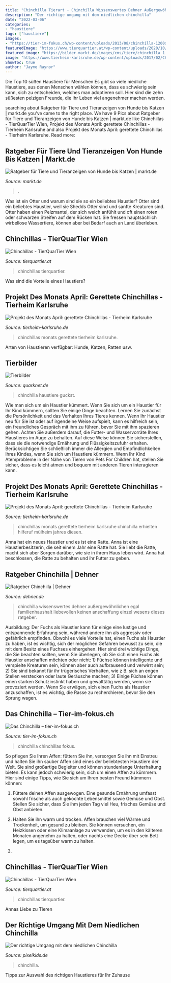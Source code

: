 ```yaml
---
title: "Chinchilla Tierart - Chinchilla Wissenswertes Dehner Außergewöhnlichen Egal Familienhaushalt Liebevollen Keinen Anschaffung Einzel Wesens Dieses Ratgeber"
description: "Der richtige umgang mit dem niedlichen chinchilla"
date: "2022-03-06"
categories:
- "haustiere"
tags: ["haustiere"]
images:
- "https://tier-im-fokus.ch/wp-content/uploads/2013/08/chinchilla-1200x630-c-center.jpg"
featuredImage: "https://www.tierquartier.at/wp-content/uploads/2020/10/2-980x652.jpg"
featured_image: "https://bilder.markt.de/images/cms/tiere/chinchilla_1.jpg"
image: "https://www.tierheim-karlsruhe.de/wp-content/uploads/2017/02/Chinchilla7.jpg"
ShowToc: true
author: "Jayme Raynor"
---
```



Die Top 10 süßen Haustiere für Menschen
Es gibt so viele niedliche Haustiere, aus denen Menschen wählen können, dass es schwierig sein kann, sich zu entscheiden, welches man adoptieren soll. Hier sind die zehn süßesten pelzigen Freunde, die Ihr Leben viel angenehmer machen werden.

	

		
searching about Ratgeber für Tiere und Tieranzeigen von Hunde bis Katzen | markt.de you've came to the right place. We have 9 Pics about Ratgeber für Tiere und Tieranzeigen von Hunde bis Katzen | markt.de like Chinchillas - TierQuarTier Wien, Projekt des Monats April: gerettete Chinchillas - Tierheim Karlsruhe and also Projekt des Monats April: gerettete Chinchillas - Tierheim Karlsruhe. Read more:
		
    
## Ratgeber Für Tiere Und Tieranzeigen Von Hunde Bis Katzen | Markt.de

<img loading=lazy src="https://bilder.markt.de/images/cms/tiere/chinchilla_1.jpg" onerror="this.onerror=null;this.src='https://tse1.mm.bing.net/th?id=OIP.yfuViqjdb6-eXdeaWoQ5qQHaH9&amp;pid=15.1';" alt="Ratgeber für Tiere und Tieranzeigen von Hunde bis Katzen | markt.de">

_Source: markt.de_

>. 

	

Was ist ein Otter und warum sind sie so ein beliebtes Haustier?
Otter sind ein beliebtes Haustier, weil sie Shedds Otter sind und sanfte Kreaturen sind. Otter haben einen Pelzmantel, der sich weich anfühlt und oft einen roten oder schwarzen Streifen auf dem Rücken hat. Sie fressen hauptsächlich wirbellose Wassertiere, können aber bei Bedarf auch an Land überleben.

    
## Chinchillas - TierQuarTier Wien

<img loading=lazy src="https://www.tierquartier.at/wp-content/uploads/2020/10/2-980x652.jpg" onerror="this.onerror=null;this.src='https://tse4.mm.bing.net/th?id=OIP.dxWW7flQ92yt3MrR4BSGBgHaE7&amp;pid=15.1';" alt="Chinchillas - TierQuarTier Wien">

_Source: tierquartier.at_

>chinchillas tierquartier. 

	

Was sind die Vorteile eines Haustiers?

    
## Projekt Des Monats April: Gerettete Chinchillas - Tierheim Karlsruhe

<img loading=lazy src="https://www.tierheim-karlsruhe.de/wp-content/uploads/2017/02/Chinchilla7.jpg" onerror="this.onerror=null;this.src='https://tse2.mm.bing.net/th?id=OIP.OysrOxjpY6NLubtvqm_2DgHaH9&amp;pid=15.1';" alt="Projekt des Monats April: gerettete Chinchillas - Tierheim Karlsruhe">

_Source: tierheim-karlsruhe.de_

>chinchillas monats gerettete tierheim karlsruhe. 

	

Arten von Haustieren verfügbar: Hunde, Katzen, Ratten usw.

    
## Tierbilder

<img loading=lazy src="http://quarknet.de/fotos/tiere/haustiere/chinchilla.jpg" onerror="this.onerror=null;this.src='https://tse4.mm.bing.net/th?id=OIP.h-lkqsLp5YnkzNNBvdZAJgHaIJ&amp;pid=15.1';" alt="Tierbilder">

_Source: quarknet.de_

>chinchilla haustiere guckst. 

	

Wie man sich um ein Haustier kümmert.
Wenn Sie sich um ein Haustier für Ihr Kind kümmern, sollten Sie einige Dinge beachten. Lernen Sie zunächst die Persönlichkeit und das Verhalten Ihres Tieres kennen. Wenn Ihr Haustier neu für Sie ist oder auf irgendeine Weise aufspielt, kann es hilfreich sein, ein freundliches Gespräch mit ihm zu führen, bevor Sie mit ihm spazieren gehen. Achten Sie außerdem darauf, die Futter- und Wasservorräte Ihres Haustieres im Auge zu behalten. Auf diese Weise können Sie sicherstellen, dass sie die notwendige Ernährung und Flüssigkeitszufuhr erhalten. Berücksichtigen Sie schließlich immer die Allergien und Empfindlichkeiten Ihres Kindes, wenn Sie sich um Haustiere kümmern. Wenn Ihr Kind Atemprobleme in der Nähe von Tieren von Pets For Children hat, stellen Sie sicher, dass es leicht atmen und bequem mit anderen Tieren interagieren kann.

    
## Projekt Des Monats April: Gerettete Chinchillas - Tierheim Karlsruhe

<img loading=lazy src="https://www.tierheim-karlsruhe.de/wp-content/uploads/2017/03/Chinchilla.jpg" onerror="this.onerror=null;this.src='https://tse2.mm.bing.net/th?id=OIP.HXmacMGppfzjyiBcTXtDswHaGw&amp;pid=15.1';" alt="Projekt des Monats April: gerettete Chinchillas - Tierheim Karlsruhe">

_Source: tierheim-karlsruhe.de_

>chinchillas monats gerettete tierheim karlsruhe chinchilla erhielten hilferuf mülheim jahres diesen. 

	

Anna hat ein neues Haustier und es ist eine Ratte.
Anna ist eine Haustierbesitzerin, die seit einem Jahr eine Ratte hat. Sie liebt die Ratte, macht sich aber Sorgen darüber, wie sie in ihrem Haus leben wird. Anna hat beschlossen, die Ratte zu behalten und ihr Futter zu geben.

    
## Ratgeber Chinchilla | Dehner

<img loading=lazy src="https://www.dehner.de/media/i/20120612_PR_MO_001_Tiere_2013_Chinchilla_13227-20076-1.jpg" onerror="this.onerror=null;this.src='https://tse4.mm.bing.net/th?id=OIP.EL20dp_iPDEcV1Y1GyPvEAAAAA&amp;pid=15.1';" alt="Ratgeber Chinchilla | Dehner">

_Source: dehner.de_

>chinchilla wissenswertes dehner außergewöhnlichen egal familienhaushalt liebevollen keinen anschaffung einzel wesens dieses ratgeber. 

	

Ausbildung:
Der Fuchs als Haustier kann für einige eine lustige und entspannende Erfahrung sein, während andere ihn als aggressiv oder gefährlich empfinden. Obwohl es viele Vorteile hat, einen Fuchs als Haustier zu haben, ist es wichtig, sich der möglichen Gefahren bewusst zu sein, die mit dem Besitz eines Fuchses einhergehen. Hier sind drei wichtige Dinge, die Sie beachten sollten, wenn Sie überlegen, ob Sie sich einen Fuchs als Haustier anschaffen möchten oder nicht: 1) Füchse können intelligente und verspielte Kreaturen sein, können aber auch aufbrausend und verwirrt sein; 2) Sie sind bekannt für ihr trügerisches Verhalten, wie z B. sich an engen Stellen verstecken oder laute Geräusche machen; 3) Einige Füchse können einen starken Schutzinstinkt haben und gewalttätig werden, wenn sie provoziert werden. Wenn Sie erwägen, sich einen Fuchs als Haustier anzuschaffen, ist es wichtig, die Rasse zu recherchieren, bevor Sie den Sprung wagen.

    
## Das Chinchilla – Tier-im-fokus.ch

<img loading=lazy src="https://tier-im-fokus.ch/wp-content/uploads/2013/08/chinchilla-1200x630-c-center.jpg" onerror="this.onerror=null;this.src='https://tse2.mm.bing.net/th?id=OIP.HwZOQpjD0r57JswWj7UHyAHaD4&amp;pid=15.1';" alt="Das Chinchilla – tier-im-fokus.ch">

_Source: tier-im-fokus.ch_

>chinchilla chinchillas fokus. 

	

So pflegen Sie Ihren Affen: füttern Sie ihn, versorgen Sie ihn mit Einstreu und halten Sie ihn sauber
Affen sind eines der beliebtesten Haustiere der Welt. Sie sind großartige Begleiter und können stundenlange Unterhaltung bieten. Es kann jedoch schwierig sein, sich um einen Affen zu kümmern. Hier sind einige Tipps, wie Sie sich um Ihren besten Freund kümmern können:
1. Füttere deinen Affen ausgewogen. Eine gesunde Ernährung umfasst sowohl frische als auch gekochte Lebensmittel sowie Gemüse und Obst. Stellen Sie sicher, dass Sie ihm jeden Tag viel Heu, frisches Gemüse und Obst anbieten.

2. Halten Sie ihn warm und trocken. Affen brauchen viel Wärme und Trockenheit, um gesund zu bleiben. Sie können versuchen, ein Heizkissen oder eine Klimaanlage zu verwenden, um es in den kälteren Monaten angenehm zu halten, oder nachts eine Decke über sein Bett legen, um es tagsüber warm zu halten.

3.

    
## Chinchillas - TierQuarTier Wien

<img loading=lazy src="https://www.tierquartier.at/wp-content/uploads/2020/10/c_tierquartier_wien-chinchillas_1.jpg" onerror="this.onerror=null;this.src='https://tse4.mm.bing.net/th?id=OIP.M-m6Ab233pGR0MwVrPUd3QHaHa&amp;pid=15.1';" alt="Chinchillas - TierQuarTier Wien">

_Source: tierquartier.at_

>chinchillas tierquartier. 

	

Annas Liebe zu Tieren

    
## Der Richtige Umgang Mit Dem Niedlichen Chinchilla

<img loading=lazy src="http://www.pixelkids.de/wp-content/uploads/2017/09/chinchilla.jpg" onerror="this.onerror=null;this.src='https://tse4.mm.bing.net/th?id=OIP.gmbg8W2snjYLLGRjxh177QHaE7&amp;pid=15.1';" alt="Der richtige Umgang mit dem niedlichen Chinchilla">

_Source: pixelkids.de_

>chinchilla. 

	

Tipps zur Auswahl des richtigen Haustieres für Ihr Zuhause

